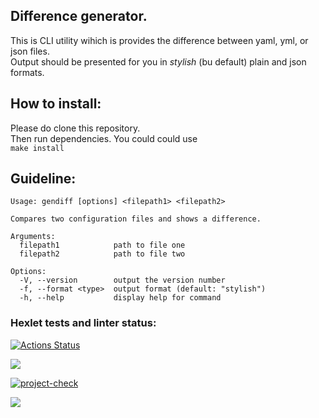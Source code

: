 ## Difference generator.
This is CLI utility wihich is provides the difference between yaml, yml, or json files.\
Output should be presented for you in _stylish_ (bu default) plain and json formats.

## How to install:
Please do clone this repository.\
Then run dependencies.
You could could use\
```make install```

## Guideline:
```
Usage: gendiff [options] <filepath1> <filepath2>

Compares two configuration files and shows a difference.

Arguments:
  filepath1            path to file one
  filepath2            path to file two

Options:
  -V, --version        output the version number
  -f, --format <type>  output format (default: "stylish")
  -h, --help           display help for command
```

### Hexlet tests and linter status:

[![Actions Status](https://github.com/nesquick017/frontend-project-46/workflows/hexlet-check/badge.svg)](https://github.com/nesquick017/frontend-project-46/actions)

<a href="https://codeclimate.com/github/nesquick017/frontend-project-46_2june/maintainability"><img src="https://api.codeclimate.com/v1/badges/d48f478d0ae610217832/maintainability" /></a>

[![project-check](https://github.com/nesquick017/frontend-project-46_2june/actions/workflows/pr2.yaml/badge.svg)](https://github.com/nesquick017/frontend-project-46_2june/actions/workflows/pr2.yaml)

<a href="https://codeclimate.com/github/nesquick017/frontend-project-46_2june/test_coverage"><img src="https://api.codeclimate.com/v1/badges/d48f478d0ae610217832/test_coverage" /></a>
